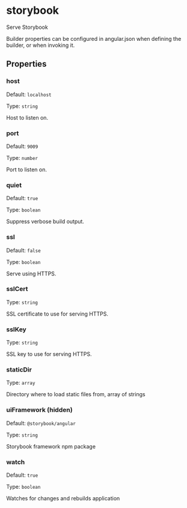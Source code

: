 # storybook

Serve Storybook

Builder properties can be configured in angular.json when defining the builder, or when invoking it.

## Properties

### host

Default: `localhost`

Type: `string`

Host to listen on.

### port

Default: `9009`

Type: `number`

Port to listen on.

### quiet

Default: `true`

Type: `boolean`

Suppress verbose build output.

### ssl

Default: `false`

Type: `boolean`

Serve using HTTPS.

### sslCert

Type: `string`

SSL certificate to use for serving HTTPS.

### sslKey

Type: `string`

SSL key to use for serving HTTPS.

### staticDir

Type: `array`

Directory where to load static files from, array of strings

### uiFramework (**hidden**)

Default: `@storybook/angular`

Type: `string`

Storybook framework npm package

### watch

Default: `true`

Type: `boolean`

Watches for changes and rebuilds application
